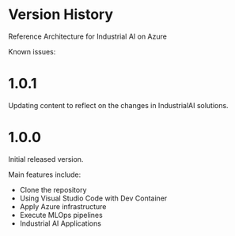 <!--
Copyright (C) 2023 Siemens AG

SPDX-License-Identifier: MIT
-->

# Version History

Reference Architecture for Industrial AI on Azure

Known issues:

# 1.0.1

Updating content to reflect on the changes in IndustrialAI solutions.

# 1.0.0

Initial released version.

Main features include:

- Clone the repository
- Using Visual Studio Code with Dev Container
- Apply Azure infrastructure
- Execute MLOps pipelines
- Industrial AI Applications
